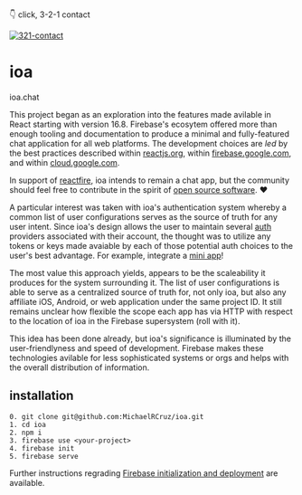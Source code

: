 👇 click, 3-2-1 contact

[![321-contact](https://img.youtube.com/vi/s2-LEBc2sO8/0.jpg)](https://www.youtube.com/watch?v=s2-LEBc2sO8&feature=youtu.be)

# ioa

ioa.chat

This project began as an exploration into the features made avilable in React starting with version 16.8. Firebase's ecosytem offered more than enough tooling and documentation to produce a minimal and fully-featured chat application for all web platforms. The development choices are _led_ by the best practices described within [reactjs.org](https://reactjs.org), within [firebase.google.com](https://firebase.google.com), and within [cloud.google.com](https://cloud.google.com).

In support of [reactfire](https://github.com/FirebaseExtended/reactfire), ioa intends to remain a chat app, but the community should feel free to contribute in the spirit of [open source software](). ❤️

A particular interest was taken with ioa's authentication system whereby a common list of user configurations serves as the source of truth for any user intent. Since ioa's design allows the user to maintain several [auth](https://firebase.google.com/docs/auth) providers associated with their account, the thought was to utilize any tokens or keys made avaiable by each of those potential auth choices to the user's best advantage. For example, integrate a [mini app](https://developers.google.com/search/docs/guides/mini-apps)!

The most value this approach yields, appears to be the scaleability it produces for the system surrounding it. The list of user configurations is able to serve as a centralized source of truth for, not only ioa, but also any affiliate iOS, Android, or web application under the same project ID. It still remains unclear how flexible the scope each app has via HTTP with respect to the location of ioa in the Firebase supersystem (roll with it).

This idea has been done already, but ioa's significance is illuminated by the user-friendlyness and speed of development. Firebase makes these technologies avilable for less sophisticated systems or orgs and helps with the overall distribution of information.

## installation

```
0. git clone git@github.com:MichaelRCruz/ioa.git
1. cd ioa
2. npm i
3. firebase use <your-project>
4. firebase init
5. firebase serve
```

Further instructions regrading [Firebase initialization and deployment](https://github.com/MichaelRCruz/fwbp#how-to-write-a-simple-firebasejson-file-for-react) are available.

